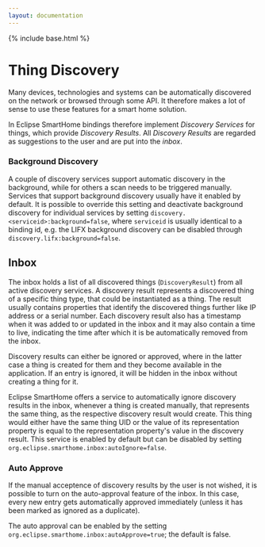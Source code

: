 ```yaml
---
layout: documentation
---
```


{% include base.html %}

# Thing Discovery

Many devices, technologies and systems can be automatically discovered on the network or browsed through some API. It therefore makes a lot of sense to use these features for a smart home solution.

In Eclipse SmartHome bindings therefore implement _Discovery Services_ for things, which provide _Discovery Results_. All _Discovery Results_ are regarded as suggestions to the user and are put into the _inbox_.

### Background Discovery

A couple of discovery services support automatic discovery in the background, while for others a scan needs to be triggered manually.
Services that support background discovery usually have it enabled by default. 
It is possible to override this setting and deactivate background discovery for individual services by setting `discovery.<serviceid>:background=false`, where `serviceid` is usually identical to a binding id, e.g. the LIFX background discovery can be disabled through `discovery.lifx:background=false`.

## Inbox

The inbox holds a list of all discovered things (`DiscoveryResult`) from all active discovery services. A discovery result represents a discovered thing of a specific thing type, that could be instantiated as a thing. The result usually contains properties that identify the discovered things further like IP address or a serial number. Each discovery result also has a timestamp when it was added to or updated in the inbox and it may also contain a time to live, indicating the time after which it is be automatically removed from the inbox. 

Discovery results can either be ignored or approved, where in the latter case a thing is created for them and they become available in the application. If an entry is ignored, it will be hidden in the inbox without creating a thing for it. 

Eclipse SmartHome offers a service to automatically ignore discovery results in the inbox, whenever a thing is created manually, that represents the same thing, as the respective discovery result would create. 
This thing would either have the same thing UID or the value of its representation property is equal to the representation property's value in the discovery result.  This service is enabled by default but can be disabled by setting `org.eclipse.smarthome.inbox:autoIgnore=false`. 

### Auto Approve

If the manual acceptence of discovery results by the user is not wished, it is possible to turn on the auto-approval feature of the inbox. 
In this case, every new entry gets automatically approved immediately (unless it has been marked as ignored as a duplicate).

The auto approval can be enabled by the setting `org.eclipse.smarthome.inbox:autoApprove=true`; the default is false.
